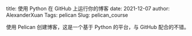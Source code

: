 title: 使用 Python 在 GitHub 上运行你的博客
date: 2021-12-07
author: AlexanderXuan
Tags: pelican
Slug: pelican_course

使用 Pelican 创建博客，这是一个基于 Python 的平台，与 GitHub 配合的不错。
